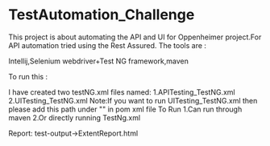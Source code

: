 # TestAutomation_Challenge

This project is about automating the API and UI for Oppenheimer project.For API automation tried using the Rest Assured.
The tools are :

Intellij,Selenium webdriver+Test NG framework,maven

To run this :

I have created two testNG.xml files named:
    1.APITesting_TestNG.xml
    2.UITesting_TestNG.xml
  Note:If you want to run UITesting_TestNG.xml then please add this path under "<suiteXmlFile>" in pom xml file
To Run
    1.Can run through maven
    2.Or directly running TestNg.xml 
   
Report:
   test-output->ExtentReport.html
   
    
